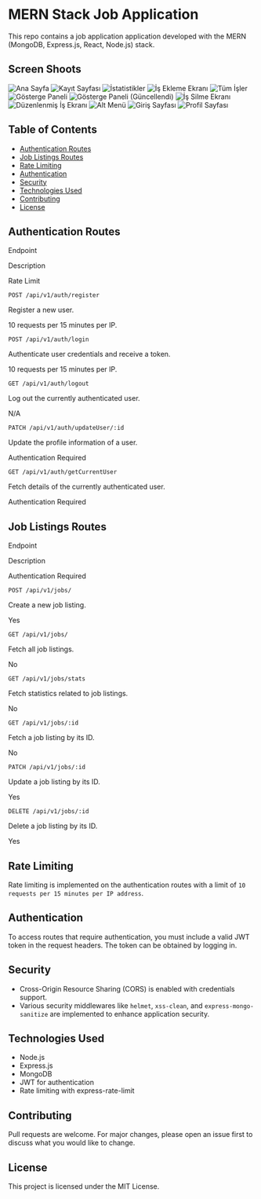 # MERN Stack Job Application
This repo contains a job application application developed with the MERN (MongoDB, Express.js, React, Node.js) stack.

## Screen Shoots
![Ana Sayfa](JobsAppScreenShoots/Homepage.png)
 ![Kayıt Sayfası](JobsAppScreenShoots/RegisterPAge.png)
![İstatistikler](JobsAppScreenShoots/Stats.png)
 ![İş Ekleme Ekranı](JobsAppScreenShoots/addjob.png)
 ![Tüm İşler](JobsAppScreenShoots/alljobs.png)
 ![Gösterge Paneli](JobsAppScreenShoots/dashboard.png)
 ![Gösterge Paneli (Güncellendi)](JobsAppScreenShoots/dashboard2.png)
 ![İş Silme Ekranı](JobsAppScreenShoots/deletejob.png)
 ![Düzenlenmiş İş Ekranı](JobsAppScreenShoots/editedjob.png)
 ![Alt Menü](JobsAppScreenShoots/footer.png)
 ![Giriş Sayfası](JobsAppScreenShoots/loginpage.png)
![Profil Sayfası](JobsAppScreenShoots/myporfile.png)

Table of Contents
-----------------

*   [Authentication Routes](#authentication-routes)
*   [Job Listings Routes](#job-listings-routes)
*   [Rate Limiting](#rate-limiting)
*   [Authentication](#authentication)
*   [Security](#security)
*   [Technologies Used](#technologies-used)
*   [Contributing](#contributing)
*   [License](#license)

Authentication Routes
---------------------

Endpoint

Description

Rate Limit

`POST /api/v1/auth/register`

Register a new user.

10 requests per 15 minutes per IP.

`POST /api/v1/auth/login`

Authenticate user credentials and receive a token.

10 requests per 15 minutes per IP.

`GET /api/v1/auth/logout`

Log out the currently authenticated user.

N/A

`PATCH /api/v1/auth/updateUser/:id`

Update the profile information of a user.

Authentication Required

`GET /api/v1/auth/getCurrentUser`

Fetch details of the currently authenticated user.

Authentication Required

Job Listings Routes
-------------------

Endpoint

Description

Authentication Required

`POST /api/v1/jobs/`

Create a new job listing.

Yes

`GET /api/v1/jobs/`

Fetch all job listings.

No

`GET /api/v1/jobs/stats`

Fetch statistics related to job listings.

No

`GET /api/v1/jobs/:id`

Fetch a job listing by its ID.

No

`PATCH /api/v1/jobs/:id`

Update a job listing by its ID.

Yes

`DELETE /api/v1/jobs/:id`

Delete a job listing by its ID.

Yes

Rate Limiting
-------------

Rate limiting is implemented on the authentication routes with a limit of `10 requests per 15 minutes per IP address`.

Authentication
--------------

To access routes that require authentication, you must include a valid JWT token in the request headers. The token can be obtained by logging in.

Security
--------

*   Cross-Origin Resource Sharing (CORS) is enabled with credentials support.
*   Various security middlewares like `helmet`, `xss-clean`, and `express-mongo-sanitize` are implemented to enhance application security.

Technologies Used
-----------------

*   Node.js
*   Express.js
*   MongoDB
*   JWT for authentication
*   Rate limiting with express-rate-limit

Contributing
------------

Pull requests are welcome. For major changes, please open an issue first to discuss what you would like to change.

License
-------

This project is licensed under the MIT License.
